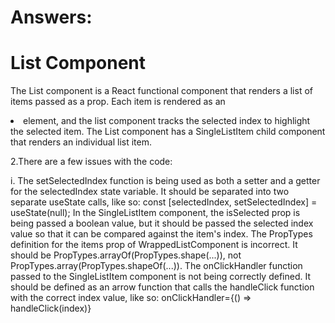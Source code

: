 # Answers:

# List Component
The List component is a React functional component that renders a list of items passed as a prop. Each item is rendered as an <li> element, and the list component tracks the selected index to highlight the selected item. The List component has a SingleListItem child component that renders an individual list item.

2.There are a few issues with the code:

i. The setSelectedIndex function is being used as both a setter and a getter for the selectedIndex state variable. It should be separated into two separate useState      calls, like so:
const [selectedIndex, setSelectedIndex] = useState(null);
In the SingleListItem component, the isSelected prop is being passed a boolean value, but it should be passed the selected index value so that it can be compared against the item's index.
The PropTypes definition for the items prop of WrappedListComponent is incorrect. It should be PropTypes.arrayOf(PropTypes.shape(...)), not PropTypes.array(PropTypes.shapeOf(...)).
The onClickHandler function passed to the SingleListItem component is not being correctly defined. It should be defined as an arrow function that calls the handleClick function with the correct index value, like so:
onClickHandler={() => handleClick(index)}
